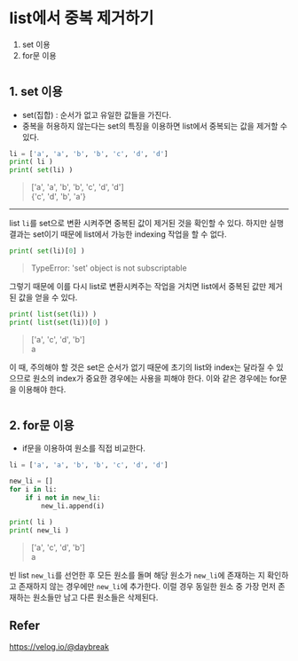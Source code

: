 # **list에서 중복 제거하기**

1. set 이용
2. for문 이용

#

## 1. set 이용

- set(집합) : 순서가 없고 유일한 값들을 가진다.
- 중복을 허용하지 않는다는 set의 특징을 이용하면 list에서 중복되는 값을 제거할 수 있다.

```python
li = ['a', 'a', 'b', 'b', 'c', 'd', 'd']
print( li )
print( set(li) )
```

> ['a', 'a', 'b', 'b', 'c', 'd', 'd']  
> {'c', 'd', 'b', 'a'}

---

list `li`를 set으로 변환 시켜주면 중복된 값이 제거된 것을 확인할 수 있다. 하지만 실행 결과는 set이기 때문에 list에서 가능한 indexing 작업을 할 수 없다.

```python
print( set(li)[0] )
```

> TypeError: 'set' object is not subscriptable

그렇기 때문에 이를 다시 list로 변환시켜주는 작업을 거치면 list에서 중복된 값만 제거된 값을 얻을 수 있다.

```python
print( list(set(li)) )
print( list(set(li))[0] )
```

> ['a', 'c', 'd', 'b']  
> a

이 때, 주의해야 할 것은 set은 순서가 없기 때문에 초기의 list와 index는 달라질 수 있으므로 원소의 index가 중요한 경우에는 사용을 피해야 한다. 이와 같은 경우에는 for문을 이용해야 한다.

#

## 2. for문 이용

- if문을 이용하여 원소를 직접 비교한다.

```python
li = ['a', 'a', 'b', 'b', 'c', 'd', 'd']

new_li = []
for i in li:
    if i not in new_li:
        new_li.append(i)

print( li )
print( new_li )
```

> ['a', 'c', 'd', 'b']  
> a

빈 list `new_li`를 선언한 후 모든 원소를 돌며 해당 원소가 `new_li`에 존재하는 지 확인하고 존재하지 않는 경우에만 `new_li`에 추가한다. 이럴 경우 동일한 원소 중 가장 먼저 존재하는 원소들만 남고 다른 원소들은 삭제된다.

## Refer

https://velog.io/@daybreak
